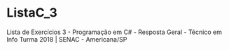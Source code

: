 # ListaC_3
Lista de Exercícios 3 - Programação em C# - Resposta Geral - Técnico em Info Turma 2018 | SENAC - Americana/SP
